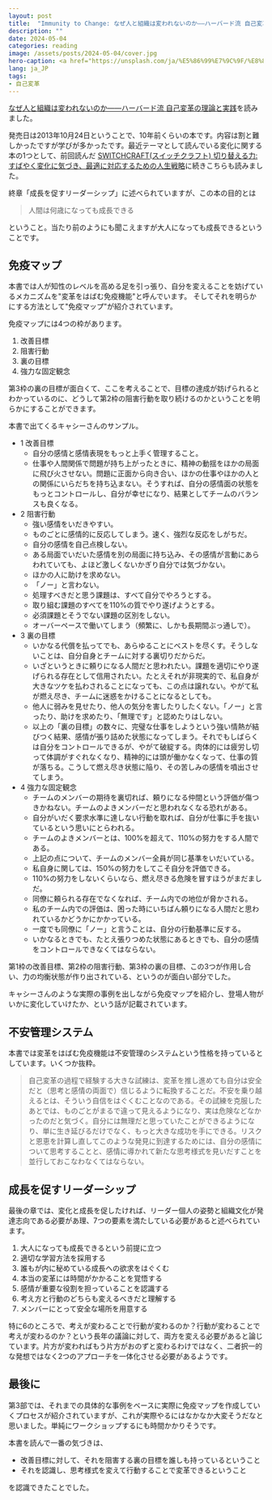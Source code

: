 ```yaml
---
layout: post
title:  "Immunity to Change: なぜ人と組織は変われないのか――ハーバード流 自己変革の理論と実践 を読みました"
description: ""
date: 2024-05-04
categories: reading
image: /assets/posts/2024-05-04/cover.jpg
hero-caption: <a href="https://unsplash.com/ja/%E5%86%99%E7%9C%9F/%E8%89%B2%E3%81%A8%E3%82%8A%E3%81%A9%E3%82%8A%E3%81%AE%E3%83%AA%E3%82%A2%E5%90%8A%E3%82%8A%E4%B8%8B%E3%81%92%E8%A3%85%E9%A3%BE-5IHz5WhosQE?utm_content=creditCopyText&utm_medium=referral&utm_source=unsplash">Unsplash</a>の<a href="https://unsplash.com/ja/@chrislawton?utm_content=creditCopyText&utm_medium=referral&utm_source=unsplash">Chris Lawton</a>が撮影した写真
lang: ja_JP
tags:
- 自己変革
---
```


[なぜ人と組織は変われないのか――ハーバード流 自己変革の理論と実践](https://amzn.asia/d/5UQjcC3)を読みました。

発売日は2013年10月24日ということで、10年前くらいの本です。内容は割と難しかったですが学びが多かったです。最近テーマとして読んでいる変化に関する本の1つとして、前回読んだ [SWITCHCRAFT(スイッチクラフト) 切り替える力: すばやく変化に気づき、最適に対応するための人生戦略](https://masamichiueta.github.io/reading/2024/04/30/switchcraft.html)に続きこちらも読みました。

終章「成長を促すリーダーシップ」に述べられていますが、この本の目的とは

> 人間は何歳になっても成長できる

ということ。当たり前のようにも聞こえますが大人になっても成長できるということです。

## 免疫マップ

本書では人が知性のレベルを高める足を引っ張り、自分を変えることを妨げているメカニズムを"変革をはばむ免疫機能"と呼んでいます。
そしてそれを明らかにする方法として"免疫マップ"が紹介されています。

免疫マップには4つの枠があります。

1. 改善目標
2. 阻害行動
3. 裏の目標
4. 強力な固定観念

第3枠の裏の目標が面白くて、ここを考えることで、目標の達成が妨げられるとわかっているのに、どうして第2枠の阻害行動を取り続けるのかということを明らかにすることができます。

本書で出てくるキャシーさんのサンプル。

- 1 改善目標
  - 自分の感情と感情表現をもっと上手く管理すること。
  - 仕事や人間関係で問題が持ち上がったときに、精神の動揺をほかの局面に飛び火させない。問題に正面から向き合い、ほかの仕事やほかの人との関係にいらだちを持ち込まない。そうすれば、自分の感情面の状態をもっとコントロールし、自分が幸せになり、結果としてチームのバランスも良くなる。
- 2 阻害行動
  - 強い感情をいだきやすい。
  - ものごとに感情的に反応してしまう。速く、強烈な反応をしがちだ。
  - 自分の感情を自己点検しない。
  - ある局面でいだいた感情を別の局面に持ち込み、その感情が言動にあらわれていても、よほど激しくないかぎり自分では気づかない。
  - ほかの人に助けを求めない。
  - 「ノー」と言わない。
  - 処理すべきだと思う課題は、すべて自分でやろうとする。
  - 取り組む課題のすべてを110%の質でやり遂げようとする。
  - 必須課題とそうでない課題の区別をしない。
  - オーバーペースで働いてしまう（頻繁に、しかも長期間ぶっ通しで）。
- 3 裏の目標
  - いかなる代償を払ってでも、あらゆることにベストを尽くす。そうしないことは、自分自身とチームに対する裏切りだからだ。
  - いざというときに頼りになる人間だと思われたい。課題を適切にやり遂げられる存在として信用されたい。たとえそれが非現実的で、私自身が大きなツケを払わされることになっても、この点は譲れない。やがて私が燃え尽き、チームに迷惑をかけることになるとしても。
  - 他人に弱みを見せたり、他人の気分を害したりしたくない。「ノー」と言ったり、助けを求めたり、「無理です」と認めたりはしない。
  - 以上の「裏の目標」の数々に、完璧な仕事をしようという強い情熱が結びつく結果、感情が張り詰めた状態になってしまう。それでもしばらくは自分をコントロールできるが、やがて破綻する。肉体的には疲労し切って体調がすぐれなくなり、精神的には頭が働かなくなって、仕事の質が落ちる。こうして燃え尽き状態に陥り、その苦しみの感情を噴出させてしまう。
- 4 強力な固定観念
  - チームのメンバーの期待を裏切れば、頼りになる仲間という評価が傷つきかねない。チームのよきメンバーだと思われなくなる恐れがある。
  - 自分がいだく要求水準に達しない行動を取れば、自分が仕事に手を抜いているという思いにとらわれる。
  - チームのよきメンバーとは、100%を超えて、110%の努力をする人間である。
  - 上記の点について、チームのメンバー全員が同じ基準をいだいている。
  - 私自身に関しては、150%の努力をしてこそ自分を評価できる。
  - 110%の努力をしないくらいなら、燃え尽きる危険を冒すほうがまだましだ。
  - 同僚に頼られる存在でなくなれば、チーム内での地位が脅かされる。
  - 私のチーム内での評価は、困った時にいちばん頼りになる人間だと思われているかどうかにかかっている。
  - 一度でも同僚に「ノー」と言うことは、自分の行動基準に反する。
  - いかなるときでも、たとえ張りつめた状態にあるときでも、自分の感情をコントロールできなくてはならない。


第1枠の改善目標、第2枠の阻害行動、第3枠の裏の目標、この3つが作用し合い、力の均衡状態が作り出されている、というのが面白い部分でした。

キャシーさんのような実際の事例を出しながら免疫マップを紹介し、登場人物がいかに変化していけたか、という話が記載されています。

## 不安管理システム

本書では変革をはばむ免疫機能は不安管理のシステムという性格を持っているとしています。いくつか抜粋。

> 自己変革の過程で経験する大きな試練は、変革を推し進めても自分は安全だと（思考と感情の両面で）信じるように転換することだ。不安を乗り越えるとは、そういう自信をはぐくむことなのである。その試練を克服したあとでは、ものごとがまるで違って見えるようになり、実は危険などなかったのだと気づく。自分には無理だと思っていたことができるようになり、単に生き延びるだけでなく、もっと大きな成功を手にできる。リスクと恩恵を計算し直してこのような発見に到達するためには、自分の感情について思考することと、感情に導かれて新たな思考様式を見いだすことを並行しておこなわなくてはならない。

## 成長を促すリーダーシップ

最後の章では、変化と成長を促したければ、リーダー個人の姿勢と組織文化が発達志向である必要があ理、7つの要素を満たしている必要があると述べられています。

1. 大人になっても成長できるという前提に立つ
2. 適切な学習方法を採用する
3. 誰もが内に秘めている成長への欲求をはぐくむ
4. 本当の変革には時間がかかることを覚悟する
5. 感情が重要な役割を担っていることを認識する
6. 考え方と行動のどちらも変えるべきだと理解する
7. メンバーにとって安全な場所を用意する

特に6のところで、考えが変わることで行動が変わるのか？行動が変わることで考えが変わるのか？という長年の議論に対して、両方を変える必要があると論じています。片方が変わればもう片方がおのずと変わるわけではなく、二者択一的な発想ではなく2つのアプローチを一体化させる必要があるようです。

## 最後に
第3部では、それまでの具体的な事例をベースに実際に免疫マップを作成していくプロセスが紹介されていますが、これが実際やるにはなかなか大変そうだなと思いました。単純にワークショップするにも時間かかりそうです。

本書を読んで一番の気づきは、

- 改善目標に対して、それを阻害する裏の目標を誰しも持っているということ
- それを認識し、思考様式を変えて行動することで変革できるということ

を認識できたことでした。
